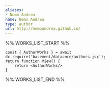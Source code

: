 ```yaml
---
aliases:
- Nemo Andrea
name: Nemo Andrea
type: author
url: http://nemoandrea.github.io/
---
```



%% WORKS_LIST_START %%

```datacorejsx
const { AuthorWorks } = await dc.require('basement/datacore/authors.jsx');
return function View() {
    return <AuthorWorks/>
}
```
%% WORKS_LIST_END %%
